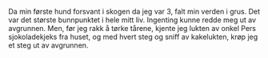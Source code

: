 Da min første hund forsvant i skogen da jeg var 3, falt min verden i grus. Det var det største bunnpunktet i hele mitt liv. Ingenting kunne redde meg ut av avgrunnen. Men, før jeg rakk å tørke tårene, kjente jeg lukten av onkel Pers sjokoladekjeks fra huset, og med hvert steg og sniff av kakelukten, krøp jeg et steg ut av avgrunnen.